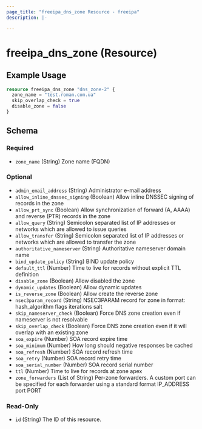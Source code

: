 ```yaml
---
page_title: "freeipa_dns_zone Resource - freeipa"
description: |-

---
```


# freeipa_dns_zone (Resource)



## Example Usage

```terraform
resource freeipa_dns_zone "dns_zone-2" {
  zone_name = "test.roman.com.ua"
  skip_overlap_check = true
  disable_zone = false
}
```




<!-- schema generated by tfplugindocs -->
## Schema

### Required

- `zone_name` (String) Zone name (FQDN)

### Optional

- `admin_email_address` (String) Administrator e-mail address
- `allow_inline_dnssec_signing` (Boolean) Allow inline DNSSEC signing of records in the zone
- `allow_prt_sync` (Boolean) Allow synchronization of forward (A, AAAA) and reverse (PTR) records in the zone
- `allow_query` (String) Semicolon separated list of IP addresses or networks which are allowed to issue queries
- `allow_transfer` (String) Semicolon separated list of IP addresses or networks which are allowed to transfer the zone
- `authoritative_nameserver` (String) Authoritative nameserver domain name
- `bind_update_policy` (String) BIND update policy
- `default_ttl` (Number) Time to live for records without explicit TTL definition
- `disable_zone` (Boolean) Allow disabled the zone
- `dynamic_updates` (Boolean) Allow dynamic updates
- `is_reverse_zone` (Boolean) Allow create the reverse zone
- `nsec3param_record` (String) NSEC3PARAM record for zone in format: hash_algorithm flags iterations salt
- `skip_nameserver_check` (Boolean) Force DNS zone creation even if nameserver is not resolvable
- `skip_overlap_check` (Boolean) Force DNS zone creation even if it will overlap with an existing zone
- `soa_expire` (Number) SOA record expire time
- `soa_minimum` (Number) How long should negative responses be cached
- `soa_refresh` (Number) SOA record refresh time
- `soa_retry` (Number) SOA record retry time
- `soa_serial_number` (Number) SOA record serial number
- `ttl` (Number) Time to live for records at zone apex
- `zone_forwarders` (List of String) Per-zone forwarders. A custom port can be specified for each forwarder using a standard format IP_ADDRESS port PORT

### Read-Only

- `id` (String) The ID of this resource.
